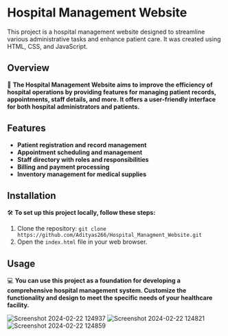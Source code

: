 # Hospital Management Website

This project is a hospital management website designed to streamline various administrative tasks and enhance patient care. It was created using HTML, CSS, and JavaScript.

## Overview

🏥 **The Hospital Management Website aims to improve the efficiency of hospital operations by providing features for managing patient records, appointments, staff details, and more. It offers a user-friendly interface for both hospital administrators and patients.**

## Features

- **Patient registration and record management**
- **Appointment scheduling and management**
- **Staff directory with roles and responsibilities**
- **Billing and payment processing**
- **Inventory management for medical supplies**

## Installation

🛠️ **To set up this project locally, follow these steps:**
1. Clone the repository: `git clone https://github.com/Adityas266/Hospital_Managment_Website.git`
2. Open the `index.html` file in your web browser.

## Usage

💻 **You can use this project as a foundation for developing a comprehensive hospital management system. Customize the functionality and design to meet the specific needs of your healthcare facility.**

![Screenshot 2024-02-22 124937](https://github.com/Adityas266/Hospital_Managment_Website/assets/108875499/c479c45a-17c5-4fed-a56a-3fb4f9524fef)
![Screenshot 2024-02-22 124821](https://github.com/Adityas266/Hospital_Managment_Website/assets/108875499/be23f342-9df8-4c4d-9849-bba96bc0ffe2)
![Screenshot 2024-02-22 124859](https://github.com/Adityas266/Hospital_Managment_Website/assets/108875499/973777dc-a830-4d67-8c32-65a4d2a9e3b2)
